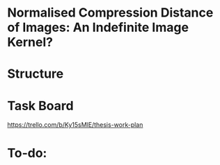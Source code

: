 # Normalised Compression Distance of Images: An Indefinite Image Kernel?


# Structure


# Task Board
https://trello.com/b/Ky15sMlE/thesis-work-plan

# To-do:
